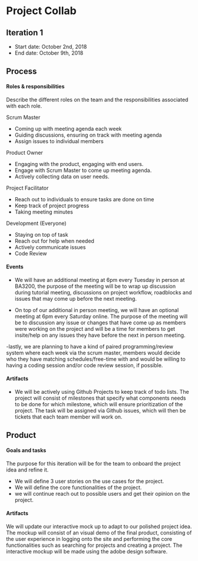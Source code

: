 # Project Collab

## Iteration 1

 * Start date: October 2nd, 2018
 * End date: October 9th, 2018

## Process

#### Roles & responsibilities

Describe the different roles on the team and the responsibilities associated with each role.

Scrum Master
- 	Coming up with meeting agenda each week
- 	Guiding discussions, ensuring on track with meeting agenda
- 	Assign issues to individual members

Product Owner
- 	Engaging with the product, engaging with end users.
- 	Engage with Scrum Master to come up meeting agenda.
- 	Actively collecting data on user needs.

Project Facilitator
- 	Reach out to individuals to ensure tasks are done on time
- 	Keep track of project progress
-   Taking meeting minutes

Development (Everyone)
- 	Staying on top of task
- 	Reach out for help when needed
- 	Actively communicate issues
- 	Code Review

#### Events

-  We will have an additional meeting at 6pm every Tuesday in person at BA3200, the purpose of the meeting will be to wrap up discussion during tutorial meeting, discussions on project workflow, roadblocks and issues that may come up before the next meeting.

- On top of our additional in person meeting, we will have an optional meeting at 6pm every Saturday online. The purpose of the meeting will be to discussion any issue or changes that have come up as members were working on the project and will be a time for members to get insite/help on any issues they have before the next in person meeting.

-lastly, we are planning to have a kind of paired programming/review system where each week via the scrum master, members would decide who they have matching schedules/free-time with and would be willing to having a coding session and/or code review session, if possible.

#### Artifacts

-  We will be actively using Github Projects to keep track of todo lists. The project will consist of milestones that specify what components needs to be done for which milestone, which will ensure prioritization of the project. The task will be assigned via Github issues, which will then be tickets that each team member will work on.

## Product

#### Goals and tasks

The purpose for this iteration will be for the team to onboard the project idea and refine it.
- We will define 3 user stories on the use cases for the project.
- We will define the core functionalities of the project.
- we will continue reach out to possible users and get their opinion on the project.

#### Artifacts

We will update our interactive mock up to adapt to our polished project idea. The mockup will consist of an visual demo of the final product, consisting of the user experience in logging onto the site and performing the core functionalities such as searching for projects and creating a project. The interactive mockup will be made using the adobe design software.
